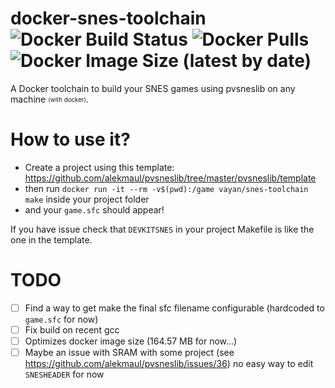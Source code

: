 # docker-snes-toolchain ![Docker Build Status](https://img.shields.io/docker/build/vayan/snes-toolchain?style=flat-square) ![Docker Pulls](https://img.shields.io/docker/pulls/vayan/snes-toolchain?style=flat-square) ![Docker Image Size (latest by date)](https://img.shields.io/docker/image-size/vayan/snes-toolchain?style=flat-square)

A Docker toolchain to build your SNES games using pvsneslib on any machine <sub><sup>(with docker)</sup></sub>.

# How to use it?
* Create a project using this template: https://github.com/alekmaul/pvsneslib/tree/master/pvsneslib/template
* then run `docker run -it --rm -v$(pwd):/game vayan/snes-toolchain make` inside your project folder
* and your `game.sfc` should appear!

If you have issue check that `DEVKITSNES` in your project Makefile is like the one in the template.

# TODO
- [ ] Find a way to get make the final sfc filename configurable (hardcoded to `game.sfc` for now)
- [ ] Fix build on recent gcc
- [ ] Optimizes docker image size (164.57 MB for now...)
- [ ] Maybe an issue with SRAM with some project (see https://github.com/alekmaul/pvsneslib/issues/36) 
no easy way to edit `SNESHEADER` for now